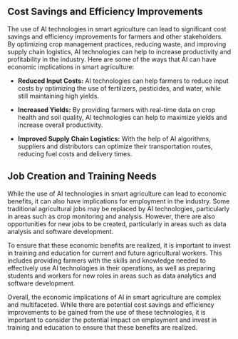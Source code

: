 
Cost Savings and Efficiency Improvements
----------------------------------------

The use of AI technologies in smart agriculture can lead to significant cost savings and efficiency improvements for farmers and other stakeholders. By optimizing crop management practices, reducing waste, and improving supply chain logistics, AI technologies can help to increase productivity and profitability in the industry. Here are some of the ways that AI can have economic implications in smart agriculture:

* **Reduced Input Costs:** AI technologies can help farmers to reduce input costs by optimizing the use of fertilizers, pesticides, and water, while still maintaining high yields.

* **Increased Yields:** By providing farmers with real-time data on crop health and soil quality, AI technologies can help to maximize yields and increase overall productivity.

* **Improved Supply Chain Logistics:** With the help of AI algorithms, suppliers and distributors can optimize their transportation routes, reducing fuel costs and delivery times.

Job Creation and Training Needs
-------------------------------

While the use of AI technologies in smart agriculture can lead to economic benefits, it can also have implications for employment in the industry. Some traditional agricultural jobs may be replaced by AI technologies, particularly in areas such as crop monitoring and analysis. However, there are also opportunities for new jobs to be created, particularly in areas such as data analysis and software development.

To ensure that these economic benefits are realized, it is important to invest in training and education for current and future agricultural workers. This includes providing farmers with the skills and knowledge needed to effectively use AI technologies in their operations, as well as preparing students and workers for new roles in areas such as data analytics and software development.

Overall, the economic implications of AI in smart agriculture are complex and multifaceted. While there are potential cost savings and efficiency improvements to be gained from the use of these technologies, it is important to consider the potential impact on employment and invest in training and education to ensure that these benefits are realized.
